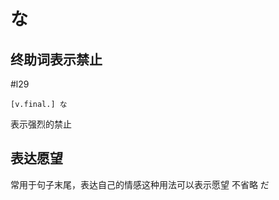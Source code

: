# な
## 终助词表示禁止
 #l29
 
```nihongo
[v.final.] な
```

表示强烈的禁止


## 表达愿望


常用于句子末尾，表达自己的情感这种用法可以表示愿望
不省略 だ